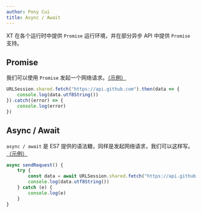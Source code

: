 ```yaml
---
author: Pony Cui
title: Async / Await
---
```


XT 在各个运行时中提供 `Promise` 运行环境，并在部分异步 API 中提供 `Promise` 支持。

## Promise

我们可以使用 `Promise` 发起一个网络请求。[（示例）](https://stackblitz.com/edit/xt-sample-promise)

```typescript
URLSession.shared.fetch("https://api.github.com").then(data => {
    console.log(data.utf8String())
}).catch((error) => {
    console.log(error)
})
```

## Async / Await

`async / await` 是 ES7 提供的语法糖，同样是发起网络请求，我们可以这样写。[（示例）](https://stackblitz.com/edit/xt-sample-await)

```typescript
async sendRequest() {
    try {
        const data = await URLSession.shared.fetch("https://api.github.com")
        console.log(data.utf8String())
    } catch (e) {
        console.log(e)
    }
}
```